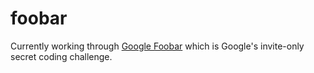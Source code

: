 # foobar

Currently working through [Google Foobar](https://foobar.withgoogle.com)
which is Google's invite-only secret coding challenge.

